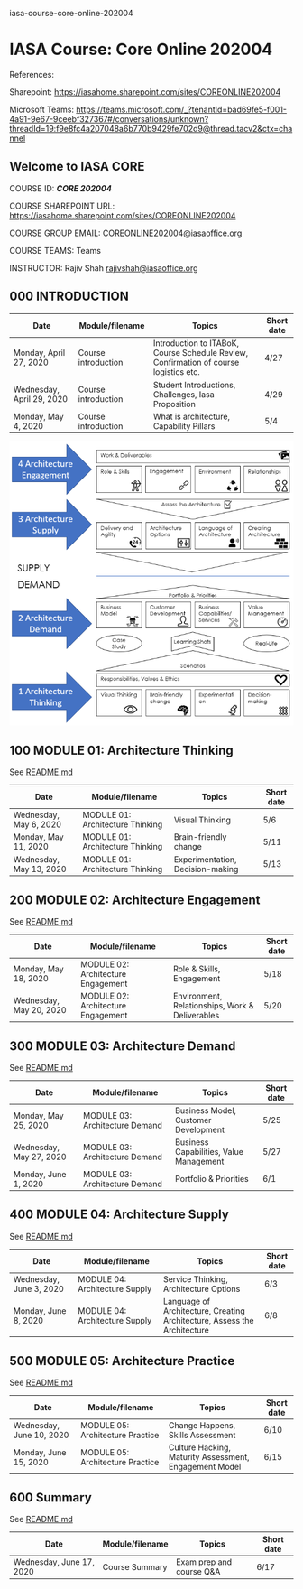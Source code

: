 iasa-course-core-online-202004
# IASA Course: Core Online 202004

References:

Sharepoint: https://iasahome.sharepoint.com/sites/COREONLINE202004

Microsoft Teams: https://teams.microsoft.com/_?tenantId=bad69fe5-f001-4a91-9e67-9ceebf327367#/conversations/unknown?threadId=19:f9e8fc4a207048a6b770b9429fe702d9@thread.tacv2&ctx=channel

## Welcome to IASA CORE

COURSE ID: ***CORE 202004***

COURSE SHAREPOINT URL: https://iasahome.sharepoint.com/sites/COREONLINE202004

COURSE GROUP EMAIL: COREONLINE202004@iasaoffice.org

COURSE TEAMS: Teams

INSTRUCTOR: Rajiv Shah <rajivshah@iasaoffice.org>

## 000 INTRODUCTION

| Date | Module/filename | Topics | Short date |
| -- | -- | -- | -- |
| Monday, April 27, 2020 | Course introduction | Introduction to ITABoK, Course Schedule Review, Confirmation of course logistics etc. | 4/27 |
| Wednesday, April 29, 2020 | Course introduction | Student Introductions, Challenges, Iasa Proposition | 4/29 |
| Monday, May 4, 2020 |	Course introduction | What is architecture, Capability Pillars	| 5/4 |

![Module Mapping](https://github.com/vanHeemstraSystems/iasa-course-core-online-202004/blob/master/Module_Mapping.PNG?raw=true)

## 100 MODULE 01: Architecture Thinking

See [README.md](./100/README.md)

| Date | Module/filename | Topics | Short date |
| -- | -- | -- | -- |
| Wednesday, May 6, 2020 | MODULE 01: Architecture Thinking | Visual Thinking |	5/6 |
| Monday, May 11, 2020 | MODULE 01: Architecture Thinking | Brain-friendly change | 5/11 |
| Wednesday, May 13, 2020| MODULE 01: Architecture Thinking | Experimentation, Decision-making | 5/13 |

## 200 MODULE 02: Architecture Engagement

See [README.md](./200/README.md)

| Date | Module/filename | Topics | Short date |
| -- | -- | -- | -- |
| Monday, May 18, 2020 | MODULE 02: Architecture Engagement | Role & Skills, Engagement | 5/18 |
| Wednesday, May 20, 2020 | MODULE 02: Architecture Engagement | Environment, Relationships, Work & Deliverables | 5/20 |

## 300 MODULE 03: Architecture Demand

See [README.md](./300/README.md)

| Date | Module/filename | Topics | Short date |
| -- | -- | -- | -- |
| Monday, May 25, 2020 | MODULE 03: Architecture Demand | Business Model, Customer Development | 5/25 |
| Wednesday, May 27, 2020 | MODULE 03: Architecture Demand | Business Capabilities, Value Management |	5/27 |
| Monday, June 1, 2020 | MODULE 03: Architecture Demand	| Portfolio & Priorities | 6/1 |

## 400 MODULE 04: Architecture Supply

See [README.md](./400/README.md)

| Date | Module/filename | Topics | Short date |
| -- | -- | -- | -- |
| Wednesday, June 3, 2020 | MODULE 04: Architecture Supply | Service Thinking,	Architecture Options | 6/3 |
| Monday, June 8, 2020 | MODULE 04: Architecture Supply	| Language of Architecture, Creating Architecture, Assess the Architecture | 6/8|

## 500 MODULE 05: Architecture Practice

See [README.md](./500/README.md)

| Date | Module/filename | Topics | Short date |
| -- | -- | -- | -- |
| Wednesday, June 10, 2020 | MODULE 05: Architecture Practice |	Change Happens, Skills Assessment | 6/10 |
| Monday, June 15, 2020 | MODULE 05: Architecture Practice | Culture Hacking, Maturity Assessment, Engagement Model | 6/15 |

## 600 Summary

See [README.md](./600/README.md)

| Date | Module/filename | Topics | Short date |
| -- | -- | -- | -- |
| Wednesday, June 17, 2020 | Course Summary | Exam prep and course Q&A | 6/17 |
					

